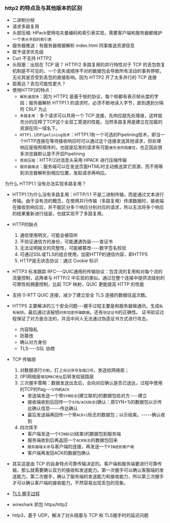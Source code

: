 
### http2 的特点及与其他版本的区别

+ 二进制分帧
+ 请求多路复用
+ 头部压缩:  HPack使用哈夫曼编码和索引表实现，需要客户端和服务器都维护一个`表头字段的索引表`
+ 服务器推送：有服务器根据解析 index.html 同事推送资源信息
+ 赋予请求优先级
+ Curl 不支持 HTTP2
+ 头阻塞：出现在 TCP 层？ HTTP/2 多路复用的并行特性对于 TCP 的丢包恢复机制是不可见的，一个丢失或顺序不对的数据包会导致所有活动的事务停顿，无论其是否受到丢包的直接影响。因为 HTTP2 开了太多并行的 TCP 连接
+ 距离远？丢包可能性更大？
+ 使用HTTP2的特点：
  + `解析速度快`：因为 HTTP2 是基于帧的协议，每个帧都有表示帧长度的字段；服务器解析 HTTP1.1 的请求时，必须不断地读入字节，直到遇到分隔符 CRLF 为止
  + `多路复用`：多个请求可以共用一个 TCP 连接，先响应就先处理谁，这样就充分的压榨了TCP这个全双工管道的性能，当然多路复用是建立在加载的资源在同一域名下。
  + `HTTP1.1的Pipelining技术`：HTTP1.1有一个可选的Pipelining技术，即当一个HTTP连接在等待接收响应时可以通过这个连接发送其他请求，但处理响应是按照顺序的，也就是后发的请求有可能`被先发的阻塞住`，也正因此很多浏览器默认是不开启Pipelining
  + `首部压缩`：HTTP/2对消息头采用 HPACK 进行压缩传输
  + `服务器推送`：服务端可以在发送页面HTML时主动推送其它资源，而不用等到浏览器解析到相应位置，发起请求再响应。

为什么 HTTP1.1 没有办法实现多路复用？

+ HTTP1.1为什么没有多路复用：HTTP/1.1 不是二进制传输，而是通过文本进行传输。由于没有流的概念，在使用并行传输（多路复用）传递数据时，接收端在接收到响应后，并不能区分多个响应分别对应的请求，所以无法将多个响应的结果重新进行组装，也就实现不了多路复用。

+ HTTP的缺点
  1. 通信使用明文，可能会被窃听
  2. 不验证通信方的身份，可能遭遇伪装----查证书
  3. 无法证明报文的完整性，可能被篡改----数字签名校验
  4. 可通过SSL或TLS的组合使用，加密HTTP的通信内容，即HTTPS
  5. HTTP是无状态协议：通过 Cookie 标识

+ HTTP3 标准跟踪 RFC---QUIC通用的传输协议：包含流的复用和对每个流的流量控制，这两者与 HTTP/2 中实现的类似。通过在整个连接中提供流级别的可靠性和拥塞控制，比起 TCP 映射，QUIC 更能提高 HTTP 的性能
+ 支持 0-RTT QUIC 连接，减少了建立安全 TLS 连接的数据往返次数。

+ HTTPS 主要解决的三个安全问题---握手过程主要是和服务器做通讯，生成`私有秘钥`，最后通过该秘钥`对称加密传输数据`。还有`验证证书`的正确性。 证书验证过程保证了对方是合法的，并且中间人无法通过伪造证书方式进行攻击。
  + 内容隐私
  + 防篡改
  + 确认对方身份
  + TLS----SSL 协商

+ TCP 传输层
  1. 对数据进行`分割`，打上`标记序号及端口号`，发送给网络层；
  2. (IP)网络层`增加MAC地址`后转发给链路层
  3. 三次握手策略：数据发送出去后，会向对应确认是否已送达，过程中使用的TCP的flag---`SYN和ACK`
      + 发送端发送一个带`SYN标志`(建立联机)的数据包给对方----建立
      + 接收端收到后回传一个`SYN/ACK标志`(确认：原SYN+1)的数据包以示传达确认信息-----传达确认
      + 最后发送端再回传一个带`ACK+1`标志的数据包；以示结束。-----确认收到
  4. 四次挥手
      + 客户端发送一个`FIN标记`(结束)的数据包到服务端
      + 服务端收到后再返回一个`ACK标志`的数据包回来
      + `服务器端关闭`与客户端的连接，再发送一个`FIN给到客户端`
      + 客户端再发回ACK的数据包确认
+ 其实这是由 TCP 的自身特点可靠传输决定的。客户端和服务端要进行可靠传输，那么就需要确认双方的接收和发送能力。第一次握手可以确认客服端的发送能力，第二次握手，确认了服务端的发送能力和接收能力，所以第三次握手才可以确认客户端的接收能力。不然容易出现丢包的现象。

+ [TLS 握手过程](TSL.png)
+ wireshark 抓包 https/http2
+ http3，基于 UDP，解决了对头阻塞与 TCP 和 TLS握手时的延迟问题
